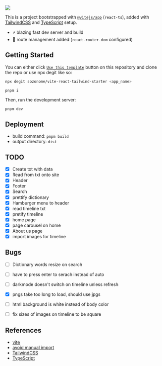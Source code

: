 <img src="https://og.sznm.dev/api/generate?heading=vite-react-tailwind-starter&text=React+vite+template+with+TailwindCSS+and+TypeScript+setup.&template=color&center=true&height=330" />

This is a project bootstrapped with [`@vitejs/app`](https://vitejs.dev/guide/#scaffolding-your-first-vite-project) (`react-ts`), added with [TailwindCSS](https://tailwindcss.com) and [TypeScript](https://www.typescriptlang.org) setup.

- ⚡ blazing fast dev server and build
- 🔗 route management added (`react-router-dom` configured)

## Getting Started

You can either click [`Use this template`](https://github.com/sozonome/vite-react-tailwind-starter/generate) button on this repository and clone the repo or use npx degit like so:

```bash
npx degit sozonome/vite-react-tailwind-starter <app_name>
```

```
pnpm i
```

Then, run the development server:

```bash
pnpm dev
```

## Deployment

- build command: `pnpm build`
- output directory: `dist`

## TODO

- [x] Create txt with data
- [x] Read from txt onto site
- [x] Header
- [x] Footer
- [x] Search
- [x] prettify dictionary
- [x] Hamburger menu to header
- [x] read timeline txt
- [x] pretify timeline
- [x] home page
- [x] page carousel on home
- [x] About us page
- [x] import images for timeline

## Bugs

- [ ] Dictionary words resize on search
- [ ] have to press enter to serach instead of auto
- [ ] darkmode doesn't switch on timeline unless refresh
- [x] pngs take too long to load, should use jpgs
- [ ] html background is white instead of body color
- [ ] fix sizes of images on timeline to be square



## References

- [vite](https://vitejs.dev)
- [avoid manual import](https://vitejs.dev/guide/features.html#jsx)
- [TailwindCSS](https://tailwindcss.com/)
- [TypeScript](https://www.typescriptlang.org)
